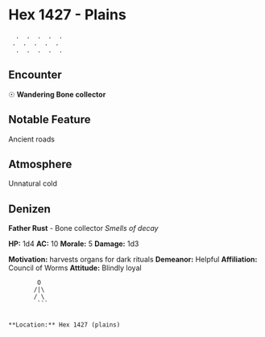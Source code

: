 # Hex 1427 - Plains
```
  .  .  .  .  .
 .  .  .  .  .
  .  .  .  .  .
```

## Encounter

☉ **Wandering Bone collector**

## Notable Feature

Ancient roads

## Atmosphere

Unnatural cold

## Denizen

**Father Rust** - Bone collector
*Smells of decay*

**HP:** 1d4 **AC:** 10 **Morale:** 5
**Damage:** 1d3

**Motivation:** harvests organs for dark rituals
**Demeanor:** Helpful
**Affiliation:** Council of Worms
**Attitude:** Blindly loyal

```
        O
       /|\
       / \
        ```


**Location:** Hex 1427 (plains)
